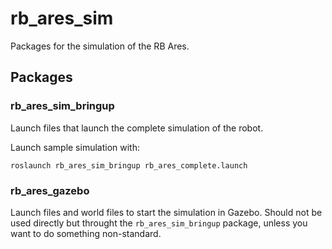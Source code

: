 # rb_ares_sim

Packages for the simulation of the RB Ares.

## Packages

### rb_ares_sim_bringup

Launch files that launch the complete simulation of the robot.

Launch sample simulation with:

```
roslaunch rb_ares_sim_bringup rb_ares_complete.launch
```

### rb_ares_gazebo

Launch files and world files to start the simulation in Gazebo. Should not be used directly but throught the `rb_ares_sim_bringup` package, unless you want to do something non-standard.
